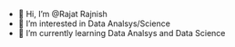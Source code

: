 - 👋 Hi, I’m @Rajat Rajnish
- 👀 I’m interested in Data Analsys/Science 
- 🌱 I’m currently learning Data Analsys and Data Science

<!---
Rajat Rajnish is a ✨ special ✨ repository because its `README.md` (this file) appears on your GitHub profile.
You can click the Preview link to take a look at your changes.
--->
